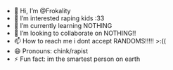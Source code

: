 - 👋 Hi, I’m @Frokality
- 👀 I’m interested raping kids :33
- 🌱 I’m currently learning NOTHING
- 💞️ I’m looking to collaborate on NOTHING!!
- 📫 How to reach me i dont accept RANDOMS!!!!! >:((
- 😄 Pronouns: chink/rapist
- ⚡ Fun fact: im the smartest person on earth 

<!---
Frokality/Frokality is a ✨ special ✨ repository because its `README.md` (this file) appears on your GitHub profile.
You can click the Preview link to take a look at your changes.
--->

